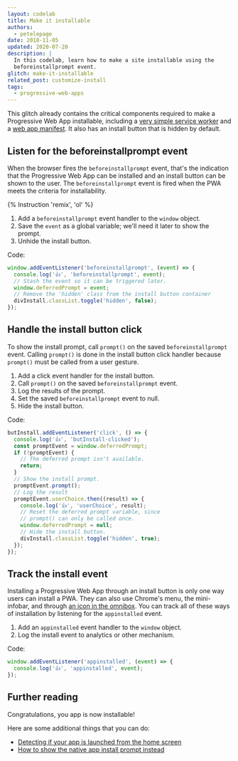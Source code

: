 ```yaml
---
layout: codelab
title: Make it installable
authors:
  - petelepage
date: 2018-11-05
updated: 2020-07-20
description: |
  In this codelab, learn how to make a site installable using the
  beforeinstallprompt event.
glitch: make-it-installable
related_post: customize-install
tags:
  - progressive-web-apps
---
```


This glitch already contains the critical components required to make a
Progressive Web App installable, including a
[very simple service worker](https://glitch.com/edit/#!/make-it-installable?path=service-worker.js)
and a
[web app manifest](https://glitch.com/edit/#!/make-it-installable?path=manifest.json).
It also has an install button that is hidden by default.

## Listen for the beforeinstallprompt event

When the browser fires the `beforeinstallprompt` event, that's the indication
that the Progressive Web App can be installed and an install button can be shown
to the user. The `beforeinstallprompt` event is fired when the PWA meets the
criteria for installability.

{% Instruction 'remix', 'ol' %}
1. Add a `beforeinstallprompt` event handler to the `window` object.
1. Save the `event` as a global variable; we'll need it later to show the
    prompt.
1. Unhide the install button.

Code:

```js
window.addEventListener('beforeinstallprompt', (event) => {
  console.log('👍', 'beforeinstallprompt', event);
  // Stash the event so it can be triggered later.
  window.deferredPrompt = event;
  // Remove the 'hidden' class from the install button container
  divInstall.classList.toggle('hidden', false);
});
```

## Handle the install button click

To show the install prompt, call `prompt()` on the saved `beforeinstallprompt`
event. Calling `prompt()` is done in the install button click handler because
`prompt()` must be called from a user gesture.

1. Add a click event handler for the install button.
1. Call `prompt()` on the saved `beforeinstallprompt` event.
1. Log the results of the prompt.
1. Set the saved `beforeinstallprompt` event to null.
1. Hide the install button.

Code:

```js
butInstall.addEventListener('click', () => {
  console.log('👍', 'butInstall-clicked');
  const promptEvent = window.deferredPrompt;
  if (!promptEvent) {
    // The deferred prompt isn't available.
    return;
  }
  // Show the install prompt.
  promptEvent.prompt();
  // Log the result
  promptEvent.userChoice.then((result) => {
    console.log('👍', 'userChoice', result);
    // Reset the deferred prompt variable, since
    // prompt() can only be called once.
    window.deferredPrompt = null;
    // Hide the install button.
    divInstall.classList.toggle('hidden', true);
  });
});
```

## Track the install event

Installing a Progressive Web App through an install button is only one way users
can install a PWA. They can also use Chrome's menu, the mini-infobar, and
through [an icon in the omnibox](/promote-install/#browser-promotion). You can
track all of these ways of installation by listening for the `appinstalled`
event.

1. Add an `appinstalled` event handler to the `window` object.
1. Log the install event to analytics or other mechanism.

Code:

```js
window.addEventListener('appinstalled', (event) => {
  console.log('👍', 'appinstalled', event);
});
```

## Further reading

Congratulations, you app is now installable!

Here are some additional things that you can do:

+  [Detecting if your app is launched from the home screen](https://developers.google.com/web/fundamentals/app-install-banners/#detect-mode)
+  [How to show the native app install prompt instead](https://developers.google.com/web/fundamentals/app-install-banners/native)

